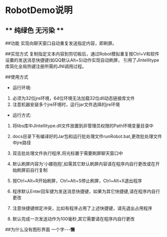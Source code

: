 # RobotDemo说明

** 纯绿色 无污染 **
----------


##功能
实现向聊天窗口自动重复发送指定内容，即刷屏。

##实现方式
复制指定文本内容到剪切板后，通过Robot模拟重复按Ctrl+V和软件设置的发送消息快捷键(如QQ默认Alt+S)动作实现自动刷屏，
引用了JIntellitype库简化全局热键注册所需的JNI调用过程。

##使用方式
* 运行环境:

1. 必须为32位jre环境，64位环境无法加载32位dll动态链接库文件
2. 注意机器安装多个jre环境时，运行jar文件选择的jre环境

* 运行方式:

1. 将libs库中JIntellitype.dll文件放置到非管理员权限的Path环境变量目录中

2. docs目录下有编译好的Jar包和运行批处理文件runRobot.bat,更改批处理文件中jre路径

3. 双击批处理文件执行程序,将光标置于需要刷屏聊天窗口中

4. 默认刷屏内容为‘小娜抱抱’,如需其它默认刷屏内容请在程序内自行更改或在开始刷屏前自行复制

5. 按Ctrl+Alt+R开始刷屏，Ctrl+Alt+S停止刷屏，Ctrl+Alt+X退出程序

6. 程序默认Enter回车键为发送消息快捷键，如果为其它快捷键,请在程序内自行更改

7. 注意快捷键绑定冲突，比如有程序占用了上述快捷键，请先退出占用程序

8. 默认完成一次发送动作为100毫秒,其它需要请在程序内自行更改

##为什么没有图形界面
一个字---**懒**
